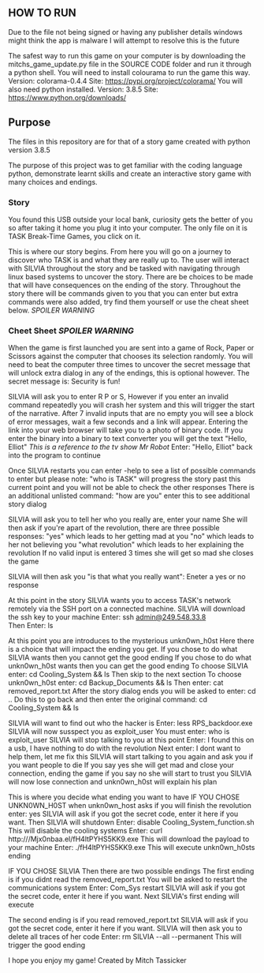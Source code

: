 ## HOW TO RUN

Due to the file not being signed or having any publisher details windows might think the app is malware
I will attempt to resolve this is the future

The safest way to run this game on your computer is by downloading the mitchs_game_update.py file in the SOURCE CODE folder and run it through a python shell.
You will need to install colourama to run the game this way. Version: colorama-0.4.4 Site: https://pypi.org/project/colorama/ 
You will also need python installed. Version: 3.8.5 Site: https://www.python.org/downloads/ 

## Purpose

The files in this repository are for that of a story game created with python version 3.8.5

The purpose of this project was to get familiar with the coding language python, demonstrate learnt skills and create an interactive story game with many choices and endings.

### Story

You found this USB outside your local bank, curiosity gets the better of you so after taking it home you plug it into your computer.
The only file on it is TASK Break-Time Games, you click on it.

This is where our story begins.
From here you will go on a journey to discover who TASK is and what they are really up to.
The user will interact with SILVIA throughout the story and be tasked with navigating through linux based systems to uncover the story.
There are be choices to be made that will have consequences on the ending of the story.
Throughout the story there will be commands given to you that you can enter but extra commands were also added, try find them yourself or use the cheat sheet below. *SPOILER WARNING*

### Cheet Sheet *SPOILER WARNING*

When the game is first launched you are sent into a game of Rock, Paper or Scissors against the computer that chooses its selection randomly.
You will need to beat the computer three times to uncover the secret message that will unlock extra dialog in any of the endings, this is optional however.
The secret message is: Security is fun!

SILVIA will ask you to enter R P or S, However if you enter an invalid command repeatedly you will crash her system and this will trigger the start of the narrative.
After 7 invalid inputs that are no empty you will see a block of error messages, wait a few seconds and a link will appear.
Entering the link into your web browser will take you to a photo of binary code.
If you enter the binary into a binary to text converter you will get the text "Hello, Elliot" *This is a reference to the tv show Mr Robot*
Enter: "Hello, Elliot" back into the program to continue

Once SILVIA restarts you can enter -help to see a list of possible commands to enter but please note:
"who is TASK" will progress the story past this current point and you will not be able to check the other responses 
There is an additional unlisted command: "how are you" enter this to see additional story dialog

SILVIA will ask you to tell her who you really are, enter your name
She will then ask if you're apart of the revolution, there are three possible responses:
"yes" which leads to her getting mad at you
"no" which leads to her not believing you
"what revolution" which leads to her explaining the revolution
If no valid input is entered 3 times she will get so mad she closes the game

SILVIA will then ask you "is that what you really want":
Eneter a yes or no response 

At this point in the story SILVIA wants you to access TASK's network remotely via the SSH port on a connected machine.
SILVIA will download the ssh key to your machine
Enter: ssh admin@249.548.33.8  
Then Enter: ls

At this point you are introduces to the mysterious unkn0wn_h0st
Here there is a choice that will impact the ending you get.
If you chose to do what SILVIA wants then you cannot get the good ending
If you chose to do what unkn0wn_h0st wants then you can get the good ending
To choose SILVIA enter: cd Cooling_System && ls 
Then skip to the next section
To choose unkn0wn_h0st enter: cd Backup_Documents && ls
Then enter: cat removed_report.txt
After the story dialog ends you will be asked to enter: cd ..
Do this to go back and then enter the original command: cd Cooling_System && ls

SILVIA will want to find out who the hacker is
Enter: less RPS_backdoor.exe
SILVIA will now susspect you as exploit_user
You must enter: who is exploit_user
SILVIA will stop talking to you at this point
Enter: I found this on a usb, I have nothing to do with the revolution
Next enter: I dont want to help them, let me fix this
SILVIA will start talking to you again and ask you if you want people to die
If you say yes she will get mad and close your connection, ending the game
if you say no she will start to trust you
SILVIA will now lose connection and unkn0wn_h0st will explain his plan

This is where you decide what ending you want to have
IF YOU CHOSE UNKN0WN_H0ST
when unkn0wn_host asks if you will finish the revolution enter: yes
SILVIA will ask if you got the secret code, enter it here if you want.
Then SILVIA will shutdown
Enter: disable Cooling_System_function.sh
This will disable the cooling systems
Enter: curl http:///Mjx0nbaa.el/fH4ltPYHS5KK9.exe
This will download the payload to your machine
Enter: ./fH4ltPYHS5KK9.exe
This will execute unkn0wn_h0sts ending


IF YOU CHOSE SILVIA
Then there are two possible endings
The first ending is if you didnt read the removed_report.txt
You will be asked to restart the communications system
Enter: Com_Sys restart
SILVIA will ask if you got the secret code, enter it here if you want.
Next SILVIA's first ending will execute

The second ending is if you read removed_report.txt
SILVIA will ask if you got the secret code, enter it here if you want.
SILVIA will then ask you to delete all traces of her code 
Enter: rm SILVIA --all --permanent
This will trigger the good ending


I hope you enjoy my game!
Created by Mitch Tassicker
